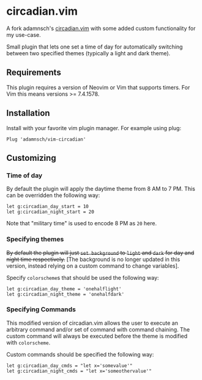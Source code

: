 # circadian.vim

A fork adamnsch's [circadian.vim](https://github.com/adamnsch/vim-circadian)
with some added custom functionality for my use-case.

Small plugin that lets one set a time of day for automatically switching between
two specified themes (typically a light and dark theme).

## Requirements

This plugin requires a version of Neovim or Vim that supports timers.
For Vim this means versions >= 7.4.1578.

## Installation

Install with your favorite vim plugin manager. For example using plug:
```vim
Plug 'adamnsch/vim-circadian'
```

## Customizing

### Time of day

By default the plugin will apply the daytime theme from 8 AM to 7 PM.
This can be overridden the following way:

```vim
let g:circadian_day_start = 10
let g:circadian_night_start = 20
```

Note that "military time" is used to encode 8 PM as `20` here.

### Specifying themes

~~By default the plugin will just `set background` to `light` and `dark` for day
and night time respectively.~~ [The background is no longer updated in this
version, instead relying on a custom command to change variables].

Specify `colorscheme`s that should be used the following way:

```vim
let g:circadian_day_theme = 'onehalflight'
let g:circadian_night_theme = 'onehalfdark'
```

### Specifying Commands

This modified version of circadian.vim allows the user to execute an arbitrary
command and/or set of command with command chaining. The custom command will
always be executed before the theme is modified with `colorscheme`.

Custom commands should be specified the following way:

```vim
let g:circadian_day_cmds = "let x='somevalue'"
let g:circadian_night_cmds = "let x='someothervalue'"
```
